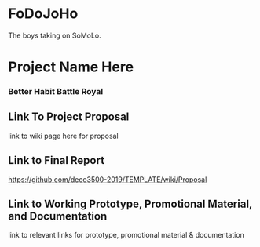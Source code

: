 # FoDoJoHo
The boys taking on SoMoLo.

# Project Name Here
### Better Habit Battle Royal

## Link To Project Proposal
link to wiki page here for proposal

## Link to Final Report
https://github.com/deco3500-2019/TEMPLATE/wiki/Proposal

## Link to Working Prototype, Promotional Material, and Documentation  
link to relevant links for prototype, promotional material & documentation
